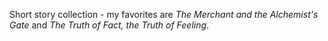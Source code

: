 Short story collection - my favorites are *The Merchant and the Alchemist's Gate* and *The Truth of Fact, the Truth of Feeling*.
